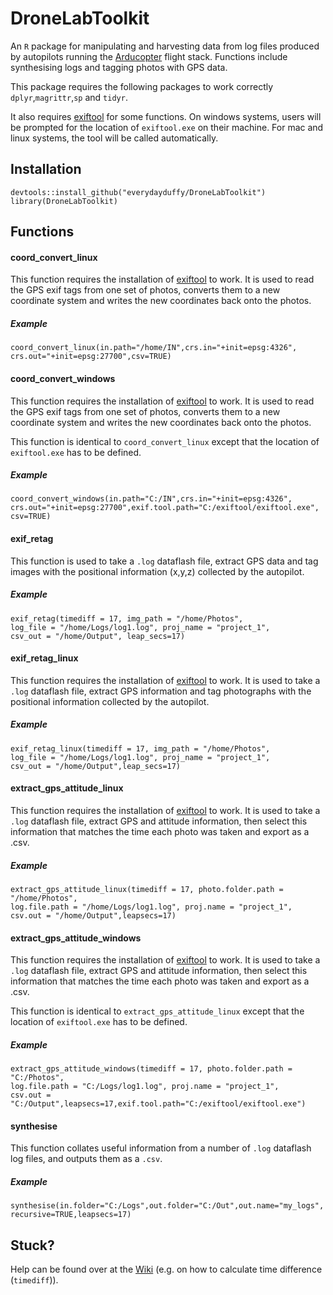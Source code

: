 # DroneLabToolkit

An `R` package for manipulating and harvesting data from log files produced by autopilots running the [Arducopter](http://www.arducopter.co.uk/) flight stack. Functions include synthesising logs and tagging
photos with GPS data.

This package requires the following packages to work correctly `dplyr`,`magrittr`,`sp` and `tidyr`.

It also requires [exiftool](http://www.sno.phy.queensu.ca/~phil/exiftool/) for some functions. On windows systems, users will be prompted for the location of `exiftool.exe` on their machine. For mac and linux systems, the tool will be called automatically.  


## Installation

```
devtools::install_github("everydayduffy/DroneLabToolkit")
library(DroneLabToolkit)
```

## Functions

#### coord_convert_linux

This function requires the installation of [exiftool](http://www.sno.phy.queensu.ca/~phil/exiftool/) to work.
It is used to read the GPS exif tags from one set of photos, converts them to a new coordinate system and writes the new coordinates back onto the photos.

##### Example

```
coord_convert_linux(in.path="/home/IN",crs.in="+init=epsg:4326",
crs.out="+init=epsg:27700",csv=TRUE)
```

#### coord_convert_windows

This function requires the installation of [exiftool](http://www.sno.phy.queensu.ca/~phil/exiftool/) to work.
It is used to read the GPS exif tags from one set of photos, converts them to a new coordinate system and writes the new coordinates back onto the photos.

This function is identical to `coord_convert_linux` except that the location of `exiftool.exe` has to be defined.

##### Example

```
coord_convert_windows(in.path="C:/IN",crs.in="+init=epsg:4326",
crs.out="+init=epsg:27700",exif.tool.path="C:/exiftool/exiftool.exe", csv=TRUE)
```

#### exif_retag
This function is used to take a `.log` dataflash file, extract GPS data and tag images with the positional
information (x,y,z) collected by the autopilot.

##### Example
```
exif_retag(timediff = 17, img_path = "/home/Photos",
log_file = "/home/Logs/log1.log", proj_name = "project_1",
csv_out = "/home/Output", leap_secs=17)
```

#### exif_retag_linux

This function requires the installation of [exiftool](http://www.sno.phy.queensu.ca/~phil/exiftool/) to work.
It is used to take a `.log` dataflash file, extract GPS information and tag photographs with the positional
information collected by the autopilot.

##### Example

```
exif_retag_linux(timediff = 17, img_path = "/home/Photos",
log_file = "/home/Logs/log1.log", proj_name = "project_1",
csv_out = "/home/Output",leap_secs=17)
```

#### extract_gps_attitude_linux

This function requires the installation of [exiftool](http://www.sno.phy.queensu.ca/~phil/exiftool/) to work.
It is used to take a `.log` dataflash file, extract GPS and attitude information, then select this information that matches the time each photo was taken and export as a .csv.

##### Example

```
extract_gps_attitude_linux(timediff = 17, photo.folder.path = "/home/Photos",
log.file.path = "/home/Logs/log1.log", proj.name = "project_1",
csv.out = "/home/Output",leapsecs=17)
```

#### extract_gps_attitude_windows

This function requires the installation of [exiftool](http://www.sno.phy.queensu.ca/~phil/exiftool/) to work.
It is used to take a `.log` dataflash file, extract GPS and attitude information, then select this information that matches the time each photo was taken and export as a .csv.

This function is identical to `extract_gps_attitude_linux` except that the location of `exiftool.exe` has to be
defined.

##### Example

```
extract_gps_attitude_windows(timediff = 17, photo.folder.path = "C:/Photos",
log.file.path = "C:/Logs/log1.log", proj.name = "project_1",
csv.out = "C:/Output",leapsecs=17,exif.tool.path="C:/exiftool/exiftool.exe")
```

#### synthesise

This function collates useful information from a number of `.log` dataflash log files, and outputs them
as a `.csv`.

##### Example

```
synthesise(in.folder="C:/Logs",out.folder="C:/Out",out.name="my_logs",
recursive=TRUE,leapsecs=17)
```

## Stuck?

Help can be found over at the [Wiki](https://github.com/everydayduffy/DroneLabToolkit/wiki/Calculating-TIme-Difference) (e.g. on how to calculate time difference (`timediff`)).
